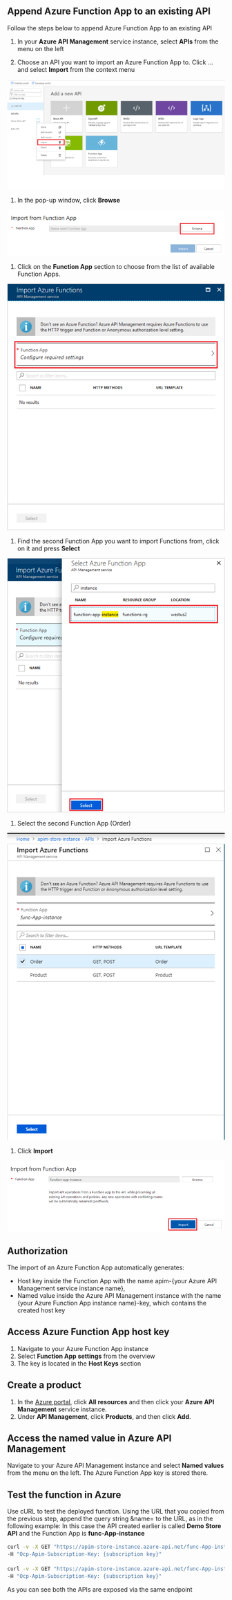 
## Append Azure Function App to an existing API

Follow the steps below to append Azure Function App to an existing API

1. In your **Azure API Management** service instance, select **APIs** from the menu on the left

1. Choose an API you want to import an Azure Function App to. Click ... and select **Import** from the context menu

  ![Screenshot of the showing the importing of an existing Azure Function App.](../media/4-append-azure-function-app-01.png)

1. In the pop-up window, click **Browse**

 ![Screenshot of the showing the importing of an existing Azure Function App.](../media/5-append-azure-function-app-02.png)

1. Click on the **Function App** section to choose from the list of available Function Apps.

 ![Screenshot of the showing the importing of an existing Azure Function App.](../media/5-append-azure-function-app-03.png)

1. Find the second Function App you want to import Functions from, click on it and press **Select**

 ![Screenshot of the showing the importing of an existing Azure Function App.](../media/3-import-azure-function-app-04.png)

1. Select the second Function App (Order)

 ![Screenshot of the showing the second Azure Function App to bring into an existing API ](../media/5-append-azure-function-app-05.png)

1. Click **Import**

 ![Screenshot of the showing the second Azure Function App to import into an existing API ](../media/5-append-azure-function-app-06.png)

## Authorization

The import of an Azure Function App automatically generates:

- Host key inside the Function App with the name apim-{your Azure API Management service instance name},
- Named value inside the Azure API Management instance with the name {your Azure Function App instance name}-key, which contains the created host key

## Access Azure Function App host key

1. Navigate to your Azure Function App instance
1. Select **Function App settings** from the overview
1. The key is located in the **Host Keys** section


## Create a product

<!-- TODO: Add a product here and then add the functions to it here-->

1. In the [Azure portal](https://portal.azure.com/learn.docs.microsoft.com?azure-portal=true), click **All resources** and then click your **Azure API Management** service instance.
1. Under **API Management**, click **Products**, and then click **Add**.



## Access the named value in Azure API Management

Navigate to your Azure API Management instance and select **Named values** from the menu on the left. The Azure Function App key is stored there.

## Test the function in Azure

Use cURL to test the deployed function. Using the URL that you copied from the previous step, append the query string &name=<yourname> to the URL, as in the following example: In this case the API created earlier is called **Demo Store API** and the Function App is **func-App-instance**

```bash
curl -v -X GET "https://apim-store-instance.azure-api.net/func-App-instance/Product"
-H "Ocp-Apim-Subscription-Key: {subscription key}"

curl -v -X GET "https://apim-store-instance.azure-api.net/func-App-instance/Order"
-H "Ocp-Apim-Subscription-Key: {subscription key}"
```

As you can see both the APIs are exposed via the same endpoint

